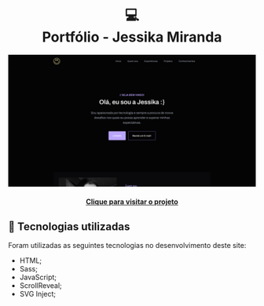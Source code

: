 <h1 align="center">
  💻<br>Portfólio - Jessika Miranda
</h1>

![Resultado final do projeto](assets/image/preview.png)

<h4 align="center"><a href="https://portifolio-seven-smoky.vercel.app/">Clique para visitar o projeto</a></h4>

## 💼 Tecnologias utilizadas

Foram utilizadas as seguintes tecnologias no desenvolvimento deste site:

- HTML;
- Sass;
- JavaScript;
- ScrollReveal;
- SVG Inject;

